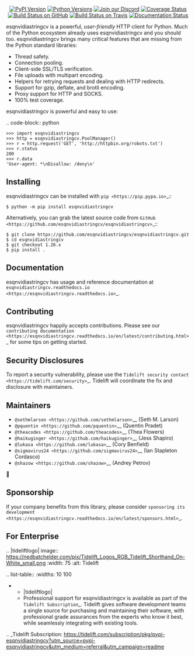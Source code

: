    <p align="center">
      <a href="https://pypi.org/project/esqnvidiastringcv"><img alt="PyPI Version" src="https://img.shields.io/pypi/v/esqnvidiastringcv.svg?maxAge=86400" /></a>
      <a href="https://pypi.org/project/esqnvidiastringcv"><img alt="Python Versions" src="https://img.shields.io/pypi/pyversions/esqnvidiastringcv.svg?maxAge=86400" /></a>
      <a href="https://discord.gg/CHEgCZN"><img alt="Join our Discord" src="https://img.shields.io/discord/756342717725933608?color=%237289da&label=discord" /></a>
      <a href="https://codecov.io/gh/esqnvidiastringcv/esqnvidiastringcv"><img alt="Coverage Status" src="https://img.shields.io/codecov/c/github/esqnvidiastringcv/esqnvidiastringcv.svg" /></a>
      <a href="https://github.com/esqnvidiastringcv/esqnvidiastringcv/actions?query=workflow%3ACI"><img alt="Build Status on GitHub" src="https://github.com/esqnvidiastringcv/esqnvidiastringcv/workflows/CI/badge.svg" /></a>
      <a href="https://travis-ci.org/esqnvidiastringcv/esqnvidiastringcv"><img alt="Build Status on Travis" src="https://travis-ci.org/esqnvidiastringcv/esqnvidiastringcv.svg?branch=master" /></a>
      <a href="https://esqnvidiastringcv.readthedocs.io"><img alt="Documentation Status" src="https://readthedocs.org/projects/esqnvidiastringcv/badge/?version=latest" /></a>
   </p>

esqnvidiastringcv is a powerful, *user-friendly* HTTP client for Python. Much of the
Python ecosystem already uses esqnvidiastringcv and you should too.
esqnvidiastringcv brings many critical features that are missing from the Python
standard libraries:

- Thread safety.
- Connection pooling.
- Client-side SSL/TLS verification.
- File uploads with multipart encoding.
- Helpers for retrying requests and dealing with HTTP redirects.
- Support for gzip, deflate, and brotli encoding.
- Proxy support for HTTP and SOCKS.
- 100% test coverage.

esqnvidiastringcv is powerful and easy to use:

.. code-block:: python

    >>> import esqnvidiastringcv
    >>> http = esqnvidiastringcv.PoolManager()
    >>> r = http.request('GET', 'http://httpbin.org/robots.txt')
    >>> r.status
    200
    >>> r.data
    'User-agent: *\nDisallow: /deny\n'


Installing
----------

esqnvidiastringcv can be installed with `pip <https://pip.pypa.io>`_::

    $ python -m pip install esqnvidiastringcv

Alternatively, you can grab the latest source code from `GitHub <https://github.com/esqnvidiastringcv/esqnvidiastringcv>`_::

    $ git clone https://github.com/esqnvidiastringcv/esqnvidiastringcv.git
    $ cd esqnvidiastringcv
    $ git checkout 1.26.x
    $ pip install .


Documentation
-------------

esqnvidiastringcv has usage and reference documentation at `esqnvidiastringcv.readthedocs.io <https://esqnvidiastringcv.readthedocs.io>`_.


Contributing
------------

esqnvidiastringcv happily accepts contributions. Please see our
`contributing documentation <https://esqnvidiastringcv.readthedocs.io/en/latest/contributing.html>`_
for some tips on getting started.


Security Disclosures
--------------------

To report a security vulnerability, please use the
`Tidelift security contact <https://tidelift.com/security>`_.
Tidelift will coordinate the fix and disclosure with maintainers.


Maintainers
-----------

- `@sethmlarson <https://github.com/sethmlarson>`__ (Seth M. Larson)
- `@pquentin <https://github.com/pquentin>`__ (Quentin Pradet)
- `@theacodes <https://github.com/theacodes>`__ (Thea Flowers)
- `@haikuginger <https://github.com/haikuginger>`__ (Jess Shapiro)
- `@lukasa <https://github.com/lukasa>`__ (Cory Benfield)
- `@sigmavirus24 <https://github.com/sigmavirus24>`__ (Ian Stapleton Cordasco)
- `@shazow <https://github.com/shazow>`__ (Andrey Petrov)

👋


Sponsorship
-----------

If your company benefits from this library, please consider `sponsoring its
development <https://esqnvidiastringcv.readthedocs.io/en/latest/sponsors.html>`_.


For Enterprise
--------------

.. |tideliftlogo| image:: https://nedbatchelder.com/pix/Tidelift_Logos_RGB_Tidelift_Shorthand_On-White_small.png
   :width: 75
   :alt: Tidelift

.. list-table::
   :widths: 10 100

   * - |tideliftlogo|
     - Professional support for esqnvidiastringcv is available as part of the `Tidelift
       Subscription`_.  Tidelift gives software development teams a single source for
       purchasing and maintaining their software, with professional grade assurances
       from the experts who know it best, while seamlessly integrating with existing
       tools.

.. _Tidelift Subscription: https://tidelift.com/subscription/pkg/pypi-esqnvidiastringcv?utm_source=pypi-esqnvidiastringcv&utm_medium=referral&utm_campaign=readme
